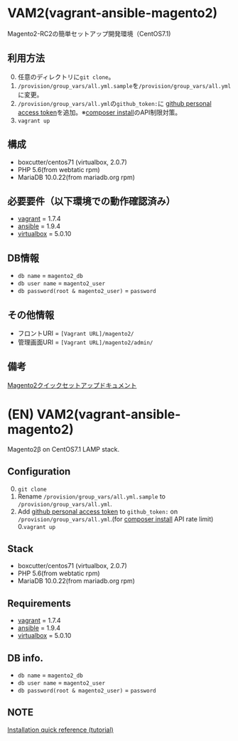 # VAM2(vagrant-ansible-magento2)
Magento2-RC2の簡単セットアップ開発環境（CentOS7.1)

## 利用方法
0. 任意のディレクトリに`git clone`。
0. `/provision/group_vars/all.yml.sample`を`/provision/group_vars/all.yml`に変更。
0. `/provision/group_vars/all.yml`の`github_token:`に [github personal access token](https://help.github.com/articles/creating-an-access-token-for-command-line-use/)を追加。※[composer install](https://getcomposer.org/doc/articles/troubleshooting.md#api-rate-limit-and-oauth-tokens)のAPI制限対策。
0. `vagrant up`

## 構成
- boxcutter/centos71 (virtualbox, 2.0.7)
- PHP 5.6(from webtatic rpm)
- MariaDB 10.0.22(from mariadb.org rpm)

## 必要要件（以下環境での動作確認済み）
- [vagrant](https://www.vagrantup.com/) = 1.7.4
- [ansible](http://www.ansible.com/) = 1.9.4
- [virtualbox](https://www.virtualbox.org/wiki/Downloads) = 5.0.10

## DB情報
- `db name` = `magento2_db`
- `db user name` = `magento2_user`
- `db password(root & magento2_user)` = `password`

## その他情報
- フロントURI = `[Vagrant URL]/magento2/`
- 管理画面URI = `[Vagrant URL]/magento2/admin/`

## 備考
[Magento2クイックセットアップドキュメント](http://devdocs.magento.com/guides/v2.0/install-gde/install-quick-ref.html)

# (EN) VAM2(vagrant-ansible-magento2)
Magento2β on CentOS7.1 LAMP stack.

## Configuration
0. `git clone`
0. Rename `/provision/group_vars/all.yml.sample` to `/provision/group_vars/all.yml`.
0. Add [github personal access token](https://help.github.com/articles/creating-an-access-token-for-command-line-use/) to `github_token:` on `/provision/group_vars/all.yml`.(for [composer install](https://getcomposer.org/doc/articles/troubleshooting.md#api-rate-limit-and-oauth-tokens) API rate limit)
0.`vagrant up`

## Stack
- boxcutter/centos71 (virtualbox, 2.0.7)
- PHP 5.6(from webtatic rpm)
- MariaDB 10.0.22(from mariadb.org rpm)

## Requirements
- [vagrant](https://www.vagrantup.com/) = 1.7.4
- [ansible](http://www.ansible.com/) = 1.9.4
- [virtualbox](https://www.virtualbox.org/wiki/Downloads) = 5.0.10

## DB info.
- `db name` = `magento2_db`
- `db user name` = `magento2_user`
- `db password(root & magento2_user)` = `password`

## NOTE
[Installation quick reference (tutorial)](http://devdocs.magento.com/guides/v2.0/install-gde/install-quick-ref.html)
